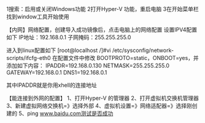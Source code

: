 1搜索：启用或关闭Windows功能
2打开Hyper-V 功能，重启电脑
3在开始菜单栏找到window工具开始使用


【内网】网络配置，创建导入成功镜像后，点击电脑上的网络配置
设置IPV4配置如下
IP地址：192.168.0.1
子网掩码：255.255.255.0

进入到linux配置如下
[root@localhost /]#vi /etc/sysconfig/network-scripts/ifcfg-eth0
在配置文件中修改 BOOTPROTO=static，ONBOOT=yes，并添加如下内容：
IPADDR=192.168.0.130
NETMASK=255.255.255.0
GATEWAY=192.168.0.1
DNS1=192.168.0.1

其中IPADDR就是你用xhell的连接地址



【能连接到外网的配置】
1、打开Hyper-V 的管理器
2、打开虚拟机交换机管理器
3、新建虚拟网络交换机=》选择外部
4、虚拟机设置=》网络适配器=》选择刚创建的
5、ping www.baidu.com测试是否成功